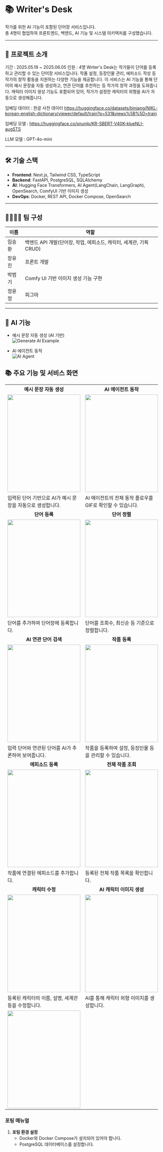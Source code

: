 # 📚 Writer's Desk

작가를 위한 AI 기능이 포함된 단어장 서비스입니다.  
총 4명이 협업하여 프론트엔드, 백엔드, AI 기능 및 시스템 아키텍처를 구성했습니다.

---

## 📖 프로젝트 소개
기간 : 2025.05.19 ~ 2025.06.05
인원 : 4명
Writer's Desk는 작가들이 단어를 등록하고 관리할 수 있는 단어장 서비스입니다.
작품 설정, 등장인물 관리, 에피소드 작성 등 작가의 창작 활동을 지원하는 다양한 기능을 제공합니다.
이 서비스는 AI 기능을 통해 단어의 예시 문장을 자동 생성하고, 연관 단어를 추천하는 등 작가의 창작 과정을 도와줍니다.
캐릭터 이미지 생성 기능도 포함되어 있어, 작가가 설정한 캐릭터의 외형을 AI가 자동으로 생성해줍니다.

임베딩 데이터 : 한글 사전 데이터
https://huggingface.co/datasets/binjang/NIKL-korean-english-dictionary/viewer/default/train?p=531&views%5B%5D=train

임베딩 모델 : https://huggingface.co/snunlp/KR-SBERT-V40K-klueNLI-augSTS

LLM 모델 : GPT-4o-mini

---

## 🛠️ 기술 스택

- **Frontend**: Next.js, Tailwind CSS, TypeScript  
- **Backend**: FastAPI, PostgreSQL, SQLAlchemy
- **AI**: Hugging Face Transformers, AI Agent(LangChain, LangGraph), OpenSearch, ComfyUI 기반 이미지 생성  
- **DevOps**: Docker, REST API, Docker Compose, OpenSearch

---

## 👨‍👩‍👧‍👦 팀 구성

| 이름 | 역할 |
|------|------|
| 임승환 | 백엔드 API 개발(단어장, 작업, 에피소드, 캐릭터, 세계관, 기획 CRUD) | DevOps 기반 시스템 아키텍처 설계 및 구축 | 데이터베이스 설계 | AI Agent API(RAG, Web Search, LLM기반) 개발 |
| 장유진 | 프론트 개발 | 게스트 로그인, 구글 로그인 구현 | DB Docker 기반 컨테이너 구축 |
| 박범기 | Comfy UI 기반 이미지 생성 기능 구현 | LLM 기반 유사도 검색 기능 | 
| 정윤정 | 피그마 | ppt | UI | LLM 기반 AI 예문 생성기능 | LLM 기반 단어 설명 기능 | 

---

## 🤖 AI 기능

- 예시 문장 자동 생성 (AI 기반)  
  ![Generate AI Example](datas/generate_ai_example.gif)

- AI 에이전트 동작  
  ![AI Agent](datas/ai_agent.gif)


## 📚 주요 기능 및 서비스 화면

<div align="center">

<table>
  <tr align="center">
    <td><strong>예시 문장 자동 생성</strong></td>
    <td><strong>AI 에이전트 동작</strong></td>
    <td><strong>소셜 로그인</strong></td>
  </tr>
  <tr>
    <td><img src="datas/generate_ai_usages.gif" height="320px" width="240px" /></td>
    <td><img src="datas/ai_agent.gif" height="320px" width="240px" /></td>
    <td><img src="datas/google_login.gif" height="320px" width="240px" /></td>
  </tr>
  <tr>
    <td>입력된 단어 기반으로 AI가 예시 문장을 자동으로 생성합니다.</td>
    <td>AI 에이전트의 전체 동작 플로우를 GIF로 확인할 수 있습니다.</td>
    <td>Google OAuth를 통한 간편 로그인 기능을 제공합니다.</td>
  </tr>

  <tr align="center">
    <td><strong>단어 등록</strong></td>
    <td><strong>단어 정렬</strong></td>
    <td><strong>단어 검색</strong></td>
  </tr>
  <tr>
    <td><img src="datas/post_word.gif" height="320px" width="240px" /></td>
    <td><img src="datas/sort_word_detail.gif" height="320px" width="240px" /></td>
    <td><img src="datas/search_word.gif" height="320px" width="240px" /></td>
  </tr>
  <tr>
    <td>단어를 추가하여 단어장에 등록합니다.</td>
    <td>단어를 조회수, 최신순 등 기준으로 정렬합니다.</td>
    <td>원하는 단어를 빠르게 검색할 수 있습니다.</td>
  </tr>

  <tr align="center">
    <td><strong>AI 연관 단어 검색</strong></td>
    <td><strong>작품 등록</strong></td>
    <td><strong>세계관 등록</strong></td>
  </tr>
  <tr>
    <td><img src="datas/word_search_ai_relate.gif" height="320px" width="240px" /></td>
    <td><img src="datas/post_work.gif" height="320px" width="240px" /></td>
    <td><img src="datas/post_world.gif" height="320px" width="240px" /></td>
  </tr>
  <tr>
    <td>입력 단어와 연관된 단어를 AI가 추론하여 보여줍니다.</td>
    <td>작품을 등록하여 설정, 등장인물 등을 관리할 수 있습니다.</td>
    <td>세계관을 설정하고 작품과 연결할 수 있습니다.</td>
  </tr>

  <tr align="center">
    <td><strong>에피소드 등록</strong></td>
    <td><strong>전체 작품 조회</strong></td>
    <td><strong>캐릭터 등록</strong></td>
  </tr>
  <tr>
    <td><img src="datas/post_episode.gif" height="320px" width="240px" /></td>
    <td><img src="datas/get_works.gif" height="320px" width="240px" /></td>
    <td><img src="datas/post_character.gif" height="320px" width="240px" /></td>
  </tr>
  <tr>
    <td>작품에 연결된 에피소드를 추가합니다.</td>
    <td>등록된 전체 작품 목록을 확인합니다.</td>
    <td>새로운 캐릭터를 생성하고 작품에 연결합니다.</td>
  </tr>

  <tr align="center">
    <td><strong>캐릭터 수정</strong></td>
    <td><strong>AI 캐릭터 이미지 생성</strong></td>
    <td><strong>설정 수정</strong></td>
  </tr>
  <tr>
    <td><img src="datas/put_character.gif" height="320px" width="240px" /></td>
    <td><img src="datas/create_character_image.gif" height="320px" width="240px" /></td>
    <td><img src="datas/put_settings.gif" height="320px" width="240px" /></td>
  </tr>
  <tr>
    <td>등록된 캐릭터의 이름, 설명, 세계관 등을 수정합니다.</td>
    <td>AI를 통해 캐릭터 외형 이미지를 생성합니다.</td>
    <td>사용자 설정(카테고리 등)을 변경합니다.</td>
  </tr>
    <tr>
    <td><img src="datas/post_planning.gif" height="320px" width="240px" /></td>
    
  </tr>
</table>

</div>


### 포팅 메뉴얼
1. **포팅 환경 설정**
   - Docker와 Docker Compose가 설치되어 있어야 합니다.
   - PostgreSQL 데이터베이스를 설정합니다.


